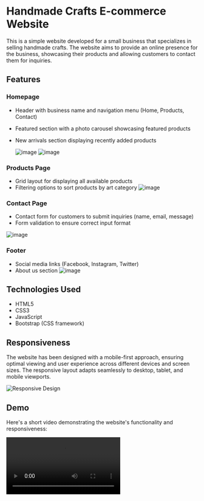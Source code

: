 # Handmade Crafts E-commerce Website

This is a simple website developed for a small business that specializes in selling handmade crafts. The website aims to provide an online presence for the business, showcasing their products and allowing customers to contact them for inquiries.

## Features

### Homepage
 - Header with business name and navigation menu (Home, Products, Contact)
 - Featured section with a photo carousel showcasing featured products
 - New arrivals section displaying recently added products

    ![image](https://github.com/KetanBhoye/Maersk/assets/77838645/7e4c69fb-eb60-4e18-b1a0-fc8b4600ad1c)
   ![image](https://github.com/KetanBhoye/Maersk/assets/77838645/cfb0a2b2-efff-4266-8ad7-69f42a06cd9b)



  ### Products Page
 - Grid layout for displaying all available products
 - Filtering options to sort products by art category
   ![image](https://github.com/KetanBhoye/Maersk/assets/77838645/ac5ec70f-c828-422e-bcc9-675b753adc00)

  ### Contact Page
 - Contact form for customers to submit inquiries (name, email, message)
 - Form validation to ensure correct input format

  ![image](https://github.com/KetanBhoye/Maersk/assets/77838645/3e8e85ac-508b-4728-8979-eba63c47f540)

   
  ### Footer
 - Social media links (Facebook, Instagram, Twitter)
 - About us section
   ![image](https://github.com/KetanBhoye/Maersk/assets/77838645/7ecfde7a-a2b1-498b-981d-32ac2a783383)


## Technologies Used

- HTML5
- CSS3
- JavaScript
- Bootstrap (CSS framework)

## Responsiveness

The website has been designed with a mobile-first approach, ensuring optimal viewing and user experience across different devices and screen sizes. The responsive layout adapts seamlessly to desktop, tablet, and mobile viewports.

![Responsive Design](responsive-demo.gif)

## Demo

Here's a short video demonstrating the website's functionality and responsiveness:

![Website Demo](website-demo.mp4)

